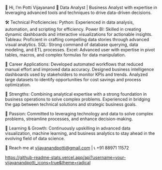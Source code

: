 👋 Hi, I’m Potti Vijayanand
💼 Data Analyst | Business Analyst with expertise in leveraging advanced tools and techniques to drive data-driven decisions.

🛠 Technical Proficiencies:
Python: Experienced in data analysis, automation, and scripting for efficiency.
Power BI: Skilled in creating dynamic dashboards and interactive visualizations for actionable insights.
Tableau: Proficient in crafting compelling data stories through advanced visual analytics.
SQL: Strong command of database querying, data modeling, and ETL processes.
Excel: Advanced user with expertise in pivot tables, macros, and complex formulas for data manipulation.

🌟 Career Applications:
Developed automated workflows that reduced manual effort and improved data accuracy.
Designed business intelligence dashboards used by stakeholders to monitor KPIs and trends.
Analyzed large datasets to identify opportunities for cost savings and process optimization.

🌟 Strengths: Combining analytical expertise with a strong foundation in business operations to solve complex problems. Experienced in bridging the gap between technical solutions and strategic business goals.

🚀 Passion: Committed to leveraging technology and data to solve complex problems, streamline processes, and enhance decision-making.

🌱 Learning & Growth: Continuously upskilling in advanced data visualization, machine learning, and business analytics to stay ahead in the evolving field of data science.

📩 Reach me at vijayanandpotti@gmail.com | 📞 +91 88971 11572

https://github-readme-stats.vercel.app/api?username=your-vijayanandpotti_icons=true&theme=radical


<!---
Vijayanandpotti/Vijayanandpotti is a ✨ special ✨ repository because its `README.md` (this file) appears on your GitHub profile.
You can click the Preview link to take a look at your changes.
--->
